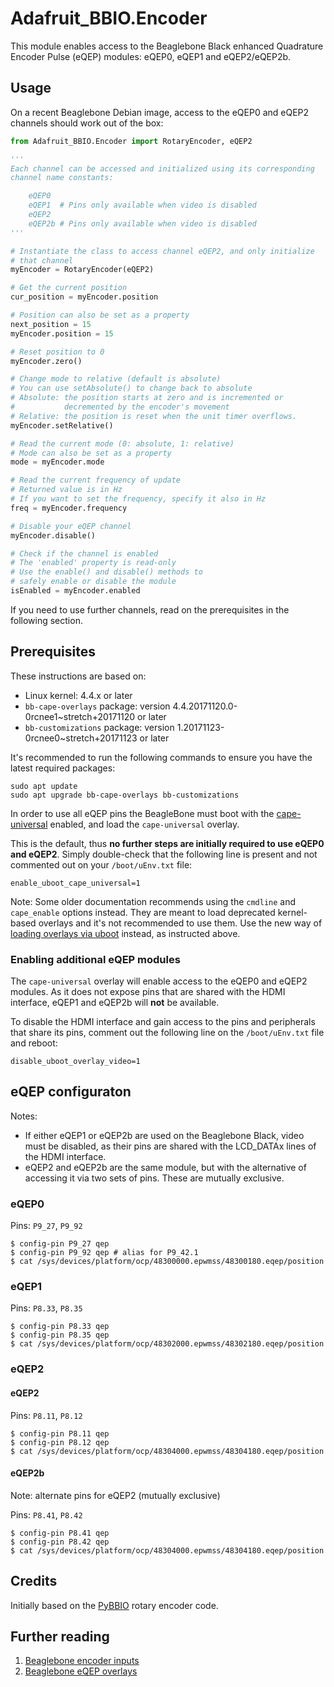 # Adafruit_BBIO.Encoder

This module enables access to the Beaglebone Black enhanced Quadrature Encoder Pulse (eQEP) modules: eQEP0, eQEP1 and eQEP2/eQEP2b.

## Usage

On a recent Beaglebone Debian image, access to the eQEP0 and eQEP2 channels should work out of the box:

```python
from Adafruit_BBIO.Encoder import RotaryEncoder, eQEP2

'''
Each channel can be accessed and initialized using its corresponding
channel name constants:

    eQEP0
    eQEP1  # Pins only available when video is disabled
    eQEP2
    eQEP2b # Pins only available when video is disabled
'''

# Instantiate the class to access channel eQEP2, and only initialize
# that channel
myEncoder = RotaryEncoder(eQEP2)

# Get the current position
cur_position = myEncoder.position

# Position can also be set as a property
next_position = 15
myEncoder.position = 15

# Reset position to 0
myEncoder.zero()

# Change mode to relative (default is absolute)
# You can use setAbsolute() to change back to absolute
# Absolute: the position starts at zero and is incremented or
#           decremented by the encoder's movement
# Relative: the position is reset when the unit timer overflows.
myEncoder.setRelative()

# Read the current mode (0: absolute, 1: relative)
# Mode can also be set as a property
mode = myEncoder.mode

# Read the current frequency of update
# Returned value is in Hz
# If you want to set the frequency, specify it also in Hz
freq = myEncoder.frequency

# Disable your eQEP channel
myEncoder.disable()

# Check if the channel is enabled
# The 'enabled' property is read-only
# Use the enable() and disable() methods to
# safely enable or disable the module
isEnabled = myEncoder.enabled

```

If you need to use further channels, read on the prerequisites in the following section.

## Prerequisites

These instructions are based on:

- Linux kernel: 4.4.x or later
- `bb-cape-overlays` package: version 4.4.20171120.0-0rcnee1~stretch+20171120 or later
- `bb-customizations` package: version 1.20171123-0rcnee0~stretch+20171123 or later

It's recommended to run the following commands to ensure you have the latest required packages:

```
sudo apt update
sudo apt upgrade bb-cape-overlays bb-customizations
```

In order to use all eQEP pins the BeagleBone must boot with the [cape-universal](https://github.com/beagleboard/bb.org-overlays/tree/master/tools/beaglebone-universal-io) enabled, and load the `cape-universal` overlay.

This is the default, thus **no further steps are initially required to use eQEP0 and eQEP2**. Simply double-check that the following line is present and not commented out on your `/boot/uEnv.txt` file:

```
enable_uboot_cape_universal=1
```

Note: Some older documentation recommends using the `cmdline` and `cape_enable` options instead. They are meant to load deprecated kernel-based overlays and it's not recommended to use them. Use the new way of [loading overlays via uboot](https://elinux.org/Beagleboard:BeagleBoneBlack_Debian#U-Boot_Overlays) instead, as instructed above.

### Enabling additional eQEP modules

The `cape-universal` overlay will enable access to the eQEP0 and eQEP2 modules. As it does not expose pins that are shared with the HDMI interface, eQEP1 and eQEP2b will **not** be available.

To disable the HDMI interface and gain access to the pins and peripherals that share its pins, comment out the following line on the `/boot/uEnv.txt` file and reboot:

```
disable_uboot_overlay_video=1
```

## eQEP configuraton

Notes:

- If either eQEP1 or eQEP2b are used on the Beaglebone Black, video must be disabled, as their pins are shared with the LCD_DATAx lines of the HDMI interface.
- eQEP2 and eQEP2b are the same module, but with the alternative of accessing it via two sets of pins. These are mutually exclusive.

### eQEP0

Pins: `P9_27`, `P9_92`

```
$ config-pin P9_27 qep
$ config-pin P9_92 qep # alias for P9_42.1
$ cat /sys/devices/platform/ocp/48300000.epwmss/48300180.eqep/position
```

### eQEP1

Pins: `P8.33`, `P8.35`

```
$ config-pin P8.33 qep
$ config-pin P8.35 qep
$ cat /sys/devices/platform/ocp/48302000.epwmss/48302180.eqep/position
```

### eQEP2

#### eQEP2

Pins: `P8.11`, `P8.12`

```
$ config-pin P8.11 qep 
$ config-pin P8.12 qep
$ cat /sys/devices/platform/ocp/48304000.epwmss/48304180.eqep/position
```

#### eQEP2b

Note: alternate pins for eQEP2 (mutually exclusive)

Pins: `P8.41`, `P8.42`

```
$ config-pin P8.41 qep 
$ config-pin P8.42 qep
$ cat /sys/devices/platform/ocp/48304000.epwmss/48304180.eqep/position
```

## Credits

Initially based on the [PyBBIO](https://github.com/graycatlabs/PyBBIO/bbio/libraries/RotaryEncoder/rotary_encoder.py) rotary encoder code.

## Further reading

1. [Beaglebone encoder inputs](https://github.com/Teknoman117/beaglebot/tree/master/encoders)
1. [Beaglebone eQEP overlays](https://github.com/Teknoman117/beaglebot/tree/master/encoders/dts)

